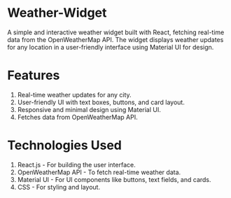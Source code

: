 # Weather-Widget
A simple and interactive weather widget built with React, fetching real-time data from the OpenWeatherMap API. The widget displays weather updates for any location in a user-friendly interface using Material UI for design.
# Features
1) Real-time weather updates for any city.
2) User-friendly UI with text boxes, buttons, and card layout.
3) Responsive and minimal design using Material UI.
4) Fetches data from OpenWeatherMap API.
# Technologies Used
1) React.js - For building the user interface.
2) OpenWeatherMap API - To fetch real-time weather data.
3) Material UI - For UI components like buttons, text fields, and cards.
4) CSS - For styling and layout.
